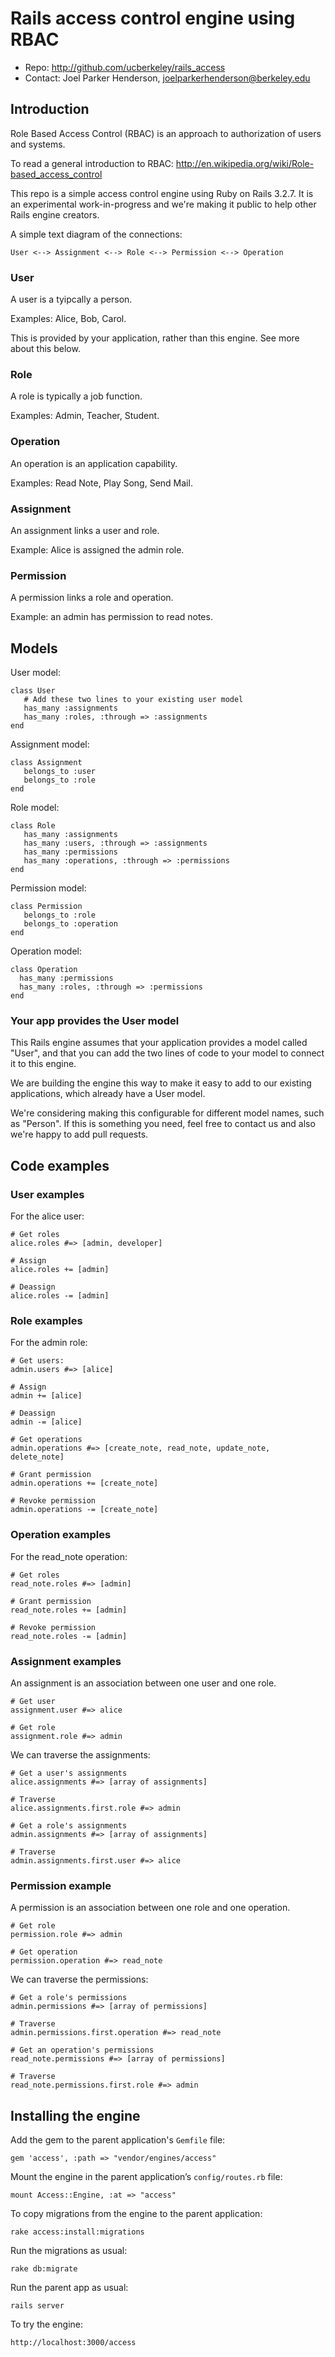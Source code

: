 # Rails access control engine using RBAC

* Repo: <http://github.com/ucberkeley/rails_access>
* Contact: Joel Parker Henderson, <joelparkerhenderson@berkeley.edu>


## Introduction


Role Based Access Control (RBAC) is an approach to authorization of users and systems.

To read a general introduction to RBAC: http://en.wikipedia.org/wiki/Role-based_access_control

This repo is a simple access control engine using Ruby on Rails 3.2.7. It is an experimental work-in-progress and we're making it public to help other Rails engine creators.

A simple text diagram of the connections:

    User <--> Assignment <--> Role <--> Permission <--> Operation


### User


A user is a tyipcally a person.

Examples: Alice, Bob, Carol.

This is provided by your application, rather than this engine. See more about this below.


### Role


A role is typically a job function.

Examples: Admin, Teacher, Student.


### Operation


An operation is an application capability.

Examples: Read Note, Play Song, Send Mail.


### Assignment


An assignment links a user and role.

Example: Alice is assigned the admin role.


### Permission


A permission links a role and operation.

Example: an admin has permission to read notes.


##  Models


User model:

    class User
       # Add these two lines to your existing user model
       has_many :assignments
       has_many :roles, :through => :assignments
    end


Assignment model:

    class Assignment
       belongs_to :user
       belongs_to :role
    end


Role model:

    class Role
       has_many :assignments
       has_many :users, :through => :assignments
       has_many :permissions
       has_many :operations, :through => :permissions
    end


Permission model:

    class Permission
       belongs_to :role
       belongs_to :operation
    end


Operation model:

    class Operation
      has_many :permissions
      has_many :roles, :through => :permissions
    end



### Your app provides the User model


This Rails engine assumes that your application provides a model called "User", and that you can add the two lines of code to your model to connect it to this engine.

We are building the engine this way to make it easy to add to our existing applications, which already have a User model.

We're considering making this configurable for different model names, such as "Person". If this is something you need, feel free to contact us and also we're happy to add pull requests.


## Code examples


### User examples


For the alice user:

    # Get roles
    alice.roles #=> [admin, developer]

    # Assign
    alice.roles += [admin]

    # Deassign
    alice.roles -= [admin]


### Role examples


For the admin role:

    # Get users:
    admin.users #=> [alice]

    # Assign
    admin += [alice]

    # Deassign
    admin -= [alice]

    # Get operations
    admin.operations #=> [create_note, read_note, update_note, delete_note]

    # Grant permission
    admin.operations += [create_note]

    # Revoke permission
    admin.operations -= [create_note]


### Operation examples


For the read_note operation:

    # Get roles
    read_note.roles #=> [admin]

    # Grant permission
    read_note.roles += [admin]

    # Revoke permission
    read_note.roles -= [admin]


### Assignment examples


An assignment is an association between one user and one role.

    # Get user
    assignment.user #=> alice

    # Get role
    assignment.role #=> admin


We can traverse the assignments:

    # Get a user's assignments
    alice.assignments #=> [array of assignments]

    # Traverse
    alice.assignments.first.role #=> admin

    # Get a role's assignments
    admin.assignments #=> [array of assignments]

    # Traverse
    admin.assignments.first.user #=> alice


### Permission example


A permission is an association between one role and one operation.

    # Get role
    permission.role #=> admin

    # Get operation
    permission.operation #=> read_note


We can traverse the permissions:

    # Get a role's permissions
    admin.permissions #=> [array of permissions]

    # Traverse
    admin.permissions.first.operation #=> read_note

    # Get an operation's permissions
    read_note.permissions #=> [array of permissions]

    # Traverse
    read_note.permissions.first.role #=> admin


## Installing the engine


Add the gem to the parent application's <code>Gemfile</code> file:

    gem 'access', :path => "vendor/engines/access"


Mount the engine in the parent application’s <code>config/routes.rb</code> file:

    mount Access::Engine, :at => "access"


To copy migrations from the engine to the parent application:

    rake access:install:migrations


Run the migrations as usual:

    rake db:migrate


Run the parent app as usual:

    rails server


To try the engine:

    http://localhost:3000/access
